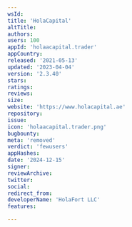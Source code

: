 ```yaml
---
wsId: 
title: 'HolaCapital'
altTitle: 
authors: 
users: 100
appId: 'holaacapital.trader'
appCountry: 
released: '2021-05-13'
updated: '2023-04-04'
version: '2.3.40'
stars: 
ratings: 
reviews: 
size: 
website: 'https://www.holacapital.ae'
repository: 
issue: 
icon: 'holaacapital.trader.png'
bugbounty: 
meta: 'removed'
verdict: 'fewusers'
appHashes: 
date: '2024-12-15'
signer: 
reviewArchive: 
twitter: 
social: 
redirect_from: 
developerName: 'HolaFort LLC'
features: 

---
```



